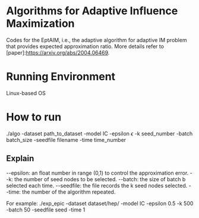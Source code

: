 # Algorithms for Adaptive Influence Maximization

Codes for the EptAIM, i.e., the adaptive algorithm for adaptive IM problem that provides expected approximation ratio. More details refer to [paper]:https://arxiv.org/abs/2004.06469.

# Running Environment

Linux-based OS

# How to run

./algo -dataset path_to_dataset -model IC -epsilon $\epsilon$ -k seed_number -batch batch_size -seedfile filename -time time_number

## Explain
--epsilon:  an float number in range (0,1) to control the approximation error.
--k: the number of seed nodes to be selected.
--batch: the size of batch b selected each time. 
--seedfile: the file records the k seed nodes selected.
--time: the number of the algorithm repeated.

For example:
./exp_epic -dataset dataset/hep/ -model IC -epsilon 0.5 -k 500 -batch 50 -seedfile seed -time 1



